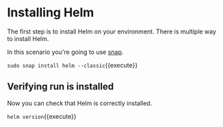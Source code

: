 # Installing Helm

The first step is to install Helm on your environment.
There is multiple way to install Helm.

In this scenario you're going to use [snap](https://snapcraft.io/).

`sudo snap install helm --classic`{{execute}}

## Verifying run is installed

Now you can check that Helm is correctly installed.

`helm version`{{execute}}


